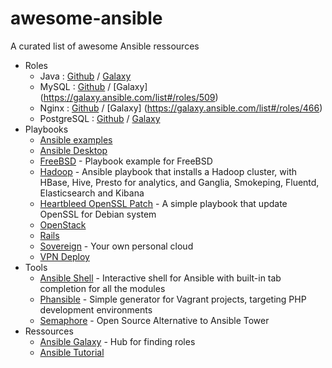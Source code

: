 # awesome-ansible
A curated list of awesome Ansible ressources


- Roles
  - Java : [Github](https://github.com/silpion/ansible-java) / [Galaxy](https://galaxy.ansible.com/list#/roles/457)
  - MySQL : [Github](https://github.com/ANXS/mysql) / [Galaxy] (https://galaxy.ansible.com/list#/roles/509)
  - Nginx : [Github](https://github.com/jdauphant/ansible-role-nginx) / [Galaxy] (https://galaxy.ansible.com/list#/roles/466)
  - PostgreSQL : [Github](https://github.com/ANXS/postgresql) / [Galaxy](https://galaxy.ansible.com/list#/roles/512)
- Playbooks
  - [Ansible examples](https://github.com/ansible/ansible-examples)
  - [Ansible Desktop](https://github.com/kalos/ansible-desktop)
  - [FreeBSD](https://github.com/jdauphant/ansible-freebsd-playbooks) - Playbook example for FreeBSD
  - [Hadoop](https://github.com/analytically/hadoop-ansible) - Ansible playbook that installs a Hadoop cluster, with HBase, Hive, Presto for analytics, and Ganglia, Smokeping, Fluentd, Elasticsearch and Kibana
  - [Heartbleed OpenSSL Patch](https://github.com/jdauphant/patch-openssl-CVE-2014-0160) - A simple playbook that update OpenSSL for Debian system
  - [OpenStack](https://github.com/openstack-ansible/openstack-ansible)
  - [Rails](https://github.com/j-mcnally/ansible-rails)
  - [Sovereign](https://github.com/al3x/sovereign) - Your own personal cloud
  - [VPN Deploy](https://github.com/ftao/vpn-deploy-playbook)
- Tools
  - [Ansible Shell](https://github.com/dominis/ansible-shell) - Interactive shell for Ansible with built-in tab completion for all the modules
  - [Phansible](https://github.com/phansible/phansible) - Simple generator for Vagrant projects, targeting PHP development environments
  - [Semaphore](https://github.com/ansible-semaphore/semaphore) - Open Source Alternative to Ansible Tower
- Ressources
  - [Ansible Galaxy](https://galaxy.ansible.com) - Hub for finding roles
  - [Ansible Tutorial](https://github.com/leucos/ansible-tuto)

